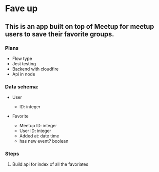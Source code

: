 # Fave up

## This is an app built on top of Meetup for meetup users to save their favorite groups.

### Plans

- Flow type
- Jest testing
- Backend with cloudfire
- Api in node

### Data schema:

- User

	- ID: integer

- Favorite

	- Meetup ID: integer
	- User ID: integer
	- Added at: date time
	- has new event? boolean

### Steps
1. Build api for index of all the favoriates

